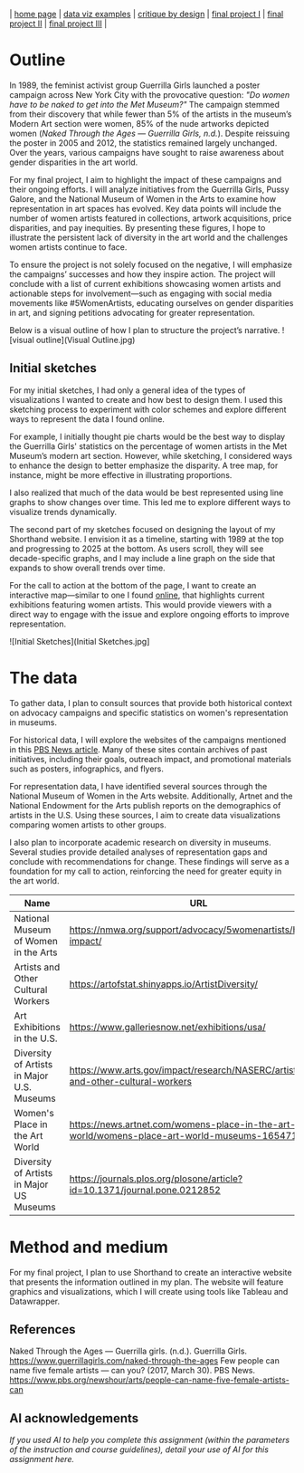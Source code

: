 | [home page](https://belen-tc.github.io/BelenT-dataviz-portfolio/) | [data viz examples](dataviz-examples) | [critique by design](critique-by-design) | [final project I](final-project-part-one) | [final project II](final-project-part-two) | [final project III](final-project-part-three) |


# Outline
In 1989, the feminist activist group Guerrilla Girls launched a poster campaign across New York City with the provocative question: *"Do women have to be naked to get into the Met Museum?"* The campaign stemmed from their discovery that while fewer than 5% of the artists in the museum’s Modern Art section were women, 85% of the nude artworks depicted women (*Naked Through the Ages — Guerrilla Girls, n.d.*). Despite reissuing the poster in 2005 and 2012, the statistics remained largely unchanged. Over the years, various campaigns have sought to raise awareness about gender disparities in the art world.  

For my final project, I aim to highlight the impact of these campaigns and their ongoing efforts. I will analyze initiatives from the Guerrilla Girls, Pussy Galore, and the National Museum of Women in the Arts to examine how representation in art spaces has evolved. Key data points will include the number of women artists featured in collections, artwork acquisitions, price disparities, and pay inequities. By presenting these figures, I hope to illustrate the persistent lack of diversity in the art world and the challenges women artists continue to face.  

To ensure the project is not solely focused on the negative, I will emphasize the campaigns’ successes and how they inspire action. The project will conclude with a list of current exhibitions showcasing women artists and actionable steps for involvement—such as engaging with social media movements like #5WomenArtists, educating ourselves on gender disparities in art, and signing petitions advocating for greater representation.  

Below is a visual outline of how I plan to structure the project’s narrative.
![visual outline](Visual Outline.jpg) 

## Initial sketches
For my initial sketches, I had only a general idea of the types of visualizations I wanted to create and how best to design them. I used this sketching process to experiment with color schemes and explore different ways to represent the data I found online.

For example, I initially thought pie charts would be the best way to display the Guerrilla Girls' statistics on the percentage of women artists in the Met Museum’s modern art section. However, while sketching, I considered ways to enhance the design to better emphasize the disparity. A tree map, for instance, might be more effective in illustrating proportions.

I also realized that much of the data would be best represented using line graphs to show changes over time. This led me to explore different ways to visualize trends dynamically.

The second part of my sketches focused on designing the layout of my Shorthand website. I envision it as a timeline, starting with 1989 at the top and progressing to 2025 at the bottom. As users scroll, they will see decade-specific graphs, and I may include a line graph on the side that expands to show overall trends over time.

For the call to action at the bottom of the page, I want to create an interactive map—similar to one I found [online](https://www.galleriesnow.net/artmap/usa/), that highlights current exhibitions featuring women artists. This would provide viewers with a direct way to engage with the issue and explore ongoing efforts to improve representation.

![Initial Sketches](Initial Sketches.jpg]

# The data
To gather data, I plan to consult sources that provide both historical context on advocacy campaigns and specific statistics on women's representation in museums.  

For historical data, I will explore the websites of the campaigns mentioned in this [PBS News article](https://www.pbs.org/newshour/arts/people-can-name-five-female-artists-can). Many of these sites contain archives of past initiatives, including their goals, outreach impact, and promotional materials such as posters, infographics, and flyers.  

For representation data, I have identified several sources through the National Museum of Women in the Arts website. Additionally, Artnet and the National Endowment for the Arts publish reports on the demographics of artists in the U.S. Using these sources, I aim to create data visualizations comparing women artists to other groups.  

I also plan to incorporate academic research on diversity in museums. Several studies provide detailed analyses of representation gaps and conclude with recommendations for change. These findings will serve as a foundation for my call to action, reinforcing the need for greater equity in the art world.

| Name | URL | Description |
|------|-----|-------------|
|  National Museum of Women in the Arts | https://nmwa.org/support/advocacy/5womenartists/history-impact/ | #5WomenArtists Campaign |
|  Artists and Other Cultural Workers | https://artofstat.shinyapps.io/ArtistDiversity/ | Accessible Data Set |
|  Art Exhibitions in the U.S. | https://www.galleriesnow.net/exhibitions/usa/ | Interactive Map |
|  Diversity of Artists in Major U.S. Museums | https://www.arts.gov/impact/research/NASERC/artists-and-other-cultural-workers | 2022 Report |
|  Women's Place in the Art World | https://news.artnet.com/womens-place-in-the-art-world/womens-place-art-world-museums-1654714 | 2018 Report |
|  Diversity of Artists in Major US Museums | https://journals.plos.org/plosone/article?id=10.1371/journal.pone.0212852 | Academic Research Paper |

# Method and medium
For my final project, I plan to use Shorthand to create an interactive website that presents the information outlined in my plan. The website will feature graphics and visualizations, which I will create using tools like Tableau and Datawrapper.

## References
Naked Through the Ages — Guerrilla girls. (n.d.). Guerrilla Girls. https://www.guerrillagirls.com/naked-through-the-ages 
Few people can name five female artists — can you? (2017, March 30). PBS News. https://www.pbs.org/newshour/arts/people-can-name-five-female-artists-can

## AI acknowledgements
_If you used AI to help you complete this assignment (within the parameters of the instruction and course guidelines), detail your use of AI for this assignment here._
